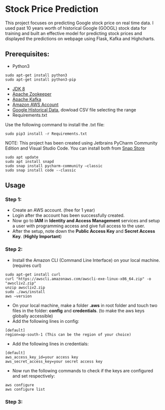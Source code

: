 ﻿# Stock Price Prediction

This project focuses on predicting Google stock price on real time data. I used past 10 years worth of historical Google (GOOGL) stock data for training and built an effective model for predicting stock prices and displayed the predictions on webpage using Flask, Kafka and Highcharts.

## Prerequisites:

- Python3
```
sudo apt-get install python3
sudo apt-get install python3-pip
```
- [JDK 8 ](https://jdk.java.net/)
- [Apache Zookeeper](https://zookeeper.apache.org/)
- [Apache Kafka](https://kafka.apache.org/downloads)
- [Amazon AWS Account](https://aws.amazon.com/)
- [Google Historical Data](https://in.finance.yahoo.com/quote/GOOGL?p=GOOGL&.tsrc=fin-srch), dowload CSV file selecting the range
- Requirements.txt

Use the following command to install the .txt file:

```
sudo pip3 install -r Requirements.txt
```

NOTE: This project has been created using Jetbrains PyCharm Community Edition and Visual Studio Code. You can install both from [Snap Store](https://snapcraft.io/)

```
sudo apt update
sudo apt install snapd
sudo snap install pycharm-community –classic
sudo snap install code --classic
```

## Usage
### Step 1:
- Create an AWS account. (free for 1 year)
- Login after the account has been successfully created.
- Now go to **IAM** in **Identity and Access Management** services and setup a user with programming access and give full access to the user.
- After the setup, note down the **Public Access Key** and **Secret Access Key**. (**Highly Important**)

### Step 2:
- Install the Amazon CLI (Command Line Interface) on your local machine. (requires curl)
```
sudo apt-get install curl
curl "https://awscli.amazonaws.com/awscli-exe-linux-x86_64.zip" -o "awscliv2.zip"
unzip awscliv2.zip
sudo ./aws/install
aws –version
```
- On your local machine, make a folder **.aws** in root folder and touch two files in the folder: **config** and **credentials**. (to make the aws keys globally accessible)
- Add the following lines in config:
```
[default]
region=ap-south-1 (This can be the region of your choice)
```
- Add the following lines in credentials:
```
[default]
aws_access_key_id=your access key
aws_secret_access_key=your secret access key
```
- Now run the following commands to check if the keys are configured and set respectively:
```
aws configure
aws configure list
```

### Step 3:

